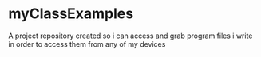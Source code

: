 # myClassExamples
A project repository created so i can access and grab program files i write in order to access them from any of my devices
